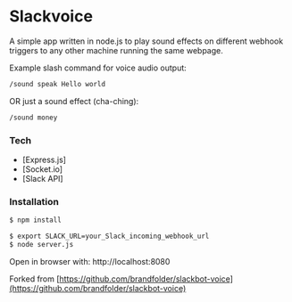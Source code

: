 # Slackvoice

A simple app written in node.js to play sound effects on different webhook triggers to any other machine running the same webpage.

Example slash command for voice audio output:

```sh
/sound speak Hello world
```

OR just a sound effect (cha-ching):

```sh
/sound money
```

### Tech

* [Express.js]
* [Socket.io]
* [Slack API]

### Installation

```sh
$ npm install
```

```sh
$ export SLACK_URL=your_Slack_incoming_webhook_url
$ node server.js
```

Open in browser with:
http://localhost:8080

Forked from [https://github.com/brandfolder/slackbot-voice](https://github.com/brandfolder/slackbot-voice)
